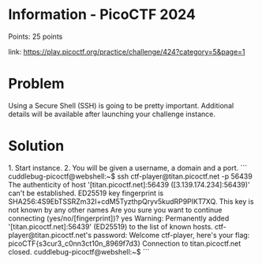 <h1>Information - PicoCTF 2024</h1>
Points: 25 points

link: https://play.picoctf.org/practice/challenge/424?category=5&page=1

<h1>Problem</h1>
Using a Secure Shell (SSH) is going to be pretty important.
Additional details will be available after launching your challenge instance.

<h1>Solution</h1>
1. Start instance.
2. You will be given a username, a domain and a port.
```
cuddlebug-picoctf@webshell:~$ ssh ctf-player@titan.picoctf.net -p 56439
The authenticity of host '[titan.picoctf.net]:56439 ([3.139.174.234]:56439)' can't be established.
ED25519 key fingerprint is SHA256:4S9EbTSSRZm32I+cdM5TyzthpQryv5kudRP9PIKT7XQ.
This key is not known by any other names
Are you sure you want to continue connecting (yes/no/[fingerprint])? yes
Warning: Permanently added '[titan.picoctf.net]:56439' (ED25519) to the list of known hosts.
ctf-player@titan.picoctf.net's password: 
Welcome ctf-player, here's your flag: picoCTF{s3cur3_c0nn3ct10n_8969f7d3}
Connection to titan.picoctf.net closed.
cuddlebug-picoctf@webshell:~$ 
```
